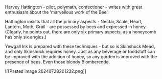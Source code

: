 Harvey Hattington - pilot, polymath, confectioner - writes with great enthusiasm about the 'marvellous work of the Bee'.

Hattington insists that all the primary aspects - Nectar, Scale, Heart, Lantern, Moth, Grail - are possessed by bees and expressed in honey. (Clearly, he points out, there are only six primary aspects, as a honeycomb has only six angles.)

Yewgall Ink is prepared with these techniques - but so is Skinshuck Mead, and only Skinshuck requires honey. Just as any beverage or foodstuff can be improved with the addition of honey, so any garden is improved with the presence of bees. Even those bloody Blomberende.

![[Pasted image 20240728201232.png]]